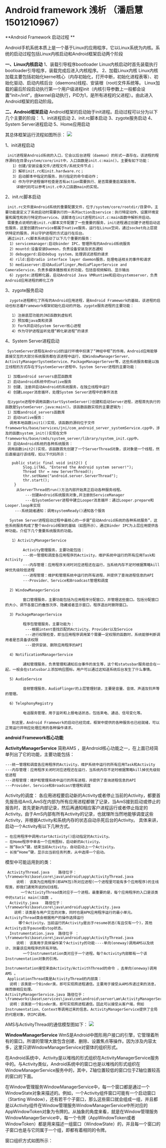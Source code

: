 # Android framework 浅析 （潘启慧 1501210967）

**Android Framework 启动过程 **

 Android手机系统本质上是一个基于Linux的应用程序，它以Linux系统为内核。系统的启动过程包括Linux内核启动和Android框架启动两个阶段
 
**一、Linux内核启动**
   1、装载引导程序bootloader
      Linux内核启动时首先装载执行bootloader引导程序，装载完成后进入内核程序。
   2、加载Linux内核
      Linux内核加载主要包括初始化kernel核心（内存初始化，打开中断，初始化进程表等）、初始化驱动、启动内核后台（daemons)线程、安装根（root)文件系统等。
      Linux加载的最后阶段启动执行第一个用户级进程init（内核引导参数上一般都会设置“init=/init”，由kernel自动执行，PID为1，是所有进程的父进程）。由此进入Android框架的启动阶段。
      
**二、Android框架启动**
      Android框架的启动始于init进程。启动过程可以分为以下几个主要的阶段：
   1、init进程启动
   2、init.rc脚本启动
   3、zygote服务启动
   4、System Server进程启动
   5、Home应用启动
   
 其总体框架运行流程如图所示：
  ![](c092061c-e1ae-3901-985d-0b5f411b6857.jpg)
  
  1、init进程启动

     init进程是Android系统的入口，它会以后台进程（daemon）的形式一直存在。该进程的程序源码在目录system/core/init中，入口函数是init.c:main()。主要有如下功能：
    　　1）创建/安装设备文件/进程文件/系统文件节点；
    　　2）解析init.rc和init.hardware.rc；
    　　3）启动脚本中指定的服务，执行指定的命令或动作；
    　　4）作为守护进程循环检查是否有action需要执行、是否需要重启某服务等。
         详细代码可以参考init.c中入口函数main的实现。
  2、init.rc脚本启动

     init.rc文件是Android系统的重要配置文件，位于/system/core/rootdir/目录中。主要功能是定义了系统启动时需要执行的一系列action及service：执行特定动作、设置环境变量和属性和执行特定的service。该脚本在init进程的init.c:main函数中解析并启动。
     需要重点说明的是init.rc脚本文件配置了一些重要的服务，init进程通过创建子进程启动这些服务，这里创建的service都属于native服务，运行在Linux空间，通过socket向上层提供特定的服务，并以守护进程的方式运行在后台。
     通过init.rc脚本系统启动了以下几个重要的服务：
      1）servicemanager:启动binder IPC，管理所有的Android系统服务
      2）mountd:设备安装Daemon，负责设备安装及状态通知
      3）debuggerd:启动debug system，处理调试进程的请求
      4）rild:启动radio interface layer daemon服务，处理电话相关的事件和请求
      5）mediaserver:启动AudioFlinger,MediaPlayerService and CameraService，负责多媒体播放相关的功能，包括音视频解码、显示输出
      6）zygote:进程孵化器，启动Android Java VMRuntime和启动systemserver，负责Android应用进程的孵化工作
3、zygote服务启动

      zygote进程孵化了所有的Android应用进程，是Android Framework的基础，该进程的启动也标志着Framework框架初始化启动的开始。zygote服务进程的主要功能：

       1）注册底层功能的JNI函数到虚拟机
       2）预加载java类和资源
       3）fork并启动System Server核心进程
       4）作为守护进程监听处理“孵化新进程”的请求
4、System Server进程启动       

     SystemServer进程在Android的运行环境中扮演了“神经中枢”的作用，Android应用能够直接交互的大部分系统服务都在该进程中运行，如WindowManagerServer、ActivityManagerSystemService、PackageManagerServer等，这些系统服务都是以独立线程的方式存在于SystemServer进程中。System Server进程的主要功能：

     1）加载android servers底层函数库
     2）启动android系统中的native服务
     3）创建、注册并启动Android的系统服务，在独立线程中运行
     4）创建Looper消息循环，处理System Server进程中的事件消息

     在zygote进程中调用函数startSystemServer()创建和启动Server进程，进程首先执行的函数是SystemServer.java:main()。该函数函数实现的主要逻辑为：
     1）加载android_servers函数库
     2）启动native服务：
      调用本地函数init1()实现，该函数的源码位于文件frameworks/base/services/jni/com_android_server_systemService.cpp中，涉及的函数system_init()实现在文件frameworks/base/cmds/system_server/library/system_init.cpp中。
     3）启动Android系统的各种系统服务：
     调用函数init2()实现，该函数首先创建了一个ServerThread对象，该对象是一个线程，然后直接运行该线程，如以下代码所示：

       public static final void init2() {
            Slog.i(TAG, "Entered the Android system server!");
            Thread thr = new ServerThread();
            thr.setName("android.server.ServerThread");
            thr.start();
        }
         从ServerThread的run()方法内部开始真正启动各种服务线程。
             ---创建Android系统服务对象,并注册到ServiceManager
             ---在SystemServer进程中建立Looper消息循环：通过Looper.prepare和Looper.loop来实现
    　　 ---系统就绪通知：调用systemReady()通知各个服务

      System Server进程启动过程中最核心的一步是“启动Android系统的各种系统服务”，这些系统服务构成了整个Android框架的基础（如图所示），通过Binder IPC为上层应用提供各种功能。介绍下几个重要系统服务的功能。

       1）ActivityManagerService

            Activity管理服务，主要功能包括：
            ---统一管理和调度各应用程序的Activity，维护系统中运行的所有应用Task和Activity
            ---内存管理：应用程序关闭时对应进程还在运行，当系统内存不足时根据策略kill掉优先级较低进程
            ---进程管理：维护和管理系统中运行的所有进程，并提供了查询进程信息的API
            ---Provider、Service和Broadcast管理和调度

      2）WindowManagerService

            窗口管理服务，主要功能包括为应用程序分配窗口，并管理这些窗口。包括分配窗口的大小、调节各窗口的叠放次序、隐藏或者显示窗口，程序退出时删除窗口。

      3）PackageManagerService

            程序包管理服务，主要功能为：
             ---根据intent查找匹配的Activity、Provider以及Service
             ---进行权限检查，即当应用程序调用某个需要一定权限的函数时，系统能够判断调用者是否具备该权限
             ---提供安装、删除应用程序的API

      4）NotificationManagerService

            通知管理服务，负责管理和通知后台事件的发生等，这个和statusbar服务结合在一起，一般会在statusbar上添加响应图标。用户可以通过这知道系统后台发生了什么事情。

      5）AudioService

            音频管理服务，AudioFlinger的上层管理封装，主要是音量、音效、声道及铃声等的管理。

      6）TelephonyRegistry

            电话服务管理，用于监听和上报电话状态，包括来电、通话、信号变化等。

       到这里，Android Framework的启动已经完成，框架中提供的各种服务也已经就绪，可以正常运行并响应处理应用的各种操作请求。
       
**android Framework核心功能**
    
**ActivityManagerService** 简称AMS ，是Android核心功能之一，在上面已经简单列出了它的功能，主要功能包括：

    ---统一管理和调度各应用程序的Activity，维护系统中运行的所有应用Task和Activity
    ---内存管理：应用程序关闭时对应进程还在运行，当系统内存不足时根据策略kill掉优先级较低进程
    ---进程管理：维护和管理系统中运行的所有进程，并提供了查询进程信息的API
    ---Provider、Service和Broadcast管理和调度

Activity的调度：
    各应用进程要启动新的Activity或者停止当前的Activity，都要首先报告给AmS,AmS在内部为所有应用进程都做了记录，当AmS接到启动或停止的报告时，首先更新内部记录，然后再通知相应客户进程运行或者停止指定的Activity。由于AmS内部有所有Activity的记录，也就理所当然地能够调度这些Activity，并根据Activity和系统内存的状态自动杀死后台的Activity。
    具体来讲，启动一个Activity有以下几种方式。
        
    — 在应用程序中调用startActivity()启动指定的Activity。
    — 在Home程序中单击一个应用图标，启动新的Activity。
    — 按“Back”键，结束当前Activity，自动启动上一个Activity。
    — 长按“Home”键，显示出当前任务列表，从中选择一个启动。

模型中可能运用到的类：

     ActivityThread.java    路径位于：\frameworks\base\core\java\android\app\ActivityThread.java
         说明： 该类为应用程序(即APK包)所对应进程(一个进程里可能有多个应用程序)的主线程类，即我们通常所说的UI线程。
           一个ActivityThread类对应于一个进程。最重要的是，每个应用程序的入口是该类中的static main()函数 。
      Activity.java   路径位于：\frameworks\base\core\java\android\app\Activity.java
        说明：该类是与用户交互的对象，同时也是APK应用程序运行的最小单元。ActivityThread类会根据用户的操作选择运行
          哪个Activity。当前运行的Activity是出于resume状态(有且仅有一个)，其他Activity出于pause或stop状态。
      Instrumentation.java  路径位于 ：\frameworks\base\core\java\android\app\ActivityThread.java
         说明： 该类用于具体操作某个Activity的功能----单向(oneway)调用AMS以及统计、测量该应用程序的所有开销。
            一个Instrumentation类对应于一个进程。每个Activity内部都有一个该Instrumentation对象的引用。
      
    Instrumentation接受来自Activity/ActivithThread的命令 ，去单向(oneway)调用AMS 。
     ApplicationThread类是ActivityThread的内部类：
      说明：该类是一个Binder类，即可实现跨进程通信。主要用于接受从AMS传递过来的消息，继而做相应处理。
    ActivityManagerService.java 路径位于：        
    \frameworks\base\services\java\com\android\server\am\ActivityManagerService.java
      说明：该类是一个Binder类，即可实现跨进程通信。因此可以接受从客户端，例如Instrumentation、Context等调用过来的信息。ActivityManagerService提供了全局的代理对象，供IPC调用。
AMS与ActivityThread的通信模型图如下：
![](0_13293978108wND.gif)

**WindowManagerService** WmS是Android中图形用户接口的引擎，它管理着所有的窗口。所谓的管理大致包含创建、删除、设置焦点等操作。因为涉及内容太多，这里只讲WindowManagerService对窗体的组织形式。

在Android系统中，Activity是以堆栈的形式组织在ActivityManagerService服务中的。与Activity类似，Android系统中的窗口也是以堆栈的形式组织在WindowManagerService服务中的，其中，Z轴位置较低的窗口位于Z轴位置较高的窗口的下面。

在Window管理服务WindowManagerService中，每一个窗口都是通过一个WindowState对象来描述的。例如，一个Activity组件窗口可能有一个启动窗口（Starting Window），还有若干个子窗口，那么这些窗口就会组成一组，并且都是以Activity组件在Window管理服务WindowManagerService中所对应的AppWindowToken对象为令牌的。从抽象的角度来看，就是在Window管理服务WindowManagerService中，每一个令牌（AppWindowToken或者WindowToken）都是用来描述一组窗口（WindowState）的，并且每一个窗口的子窗口也是与它同属于一个组，即都有着相同的令牌。

窗口组织方式如图所示：


